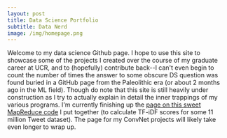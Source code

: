 ```yaml
---
layout: post
title: Data Science Portfolio
subtitle: Data Nerd
image: /img/homepage.png
---
```

<!-- <p style="text-align:justify; padding-right: 1em;"> -->
Welcome to my data science Github page.  I hope to use this site to showcase some of the projects I created over the course of my graduate career at UCR, and to (hopefully) contribute back--I can't even begin to count the number of times the answer to some obscure DS question was found buried in a GitHub page from the Paleolithic era (or about 2 months ago in the ML field). Though do note that this site is still heavily under construction as I try to actually explain in detail the inner trappings of my various programs.  I'm currently finishing up the [page on this sweet MapReduce code](/project1/) I put together (to calculate TF-iDF scores for some 11 million Tweet dataset).  The page for my ConvNet projects will likely take even longer to wrap up.
